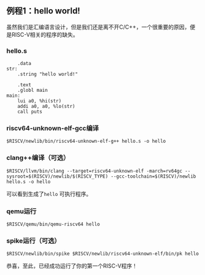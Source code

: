 ## 例程1：hello world!

虽然我们是汇编语言设计，但是我们还是离不开C/C++，一个很重要的原因，便是RISC-V相关的程序的缺失。

### hello.s

```assembly
    .data
str:
    .string "hello world!"

    .text
    .globl main
main:
    lui a0, %hi(str)
    addi a0, a0, %lo(str)
    call puts
```

### riscv64-unknown-elf-gcc编译

```shell
$RISCV/newlib/bin/riscv64-unknown-elf-g++ hello.s -o hello
```

### clang++编译（可选）

```shell
$RISCV/llvm/bin/clang --target=riscv64-unknown-elf -march=rv64gc --sysroot=$(RISCV)/newlib/$(RISCV_TYPE) --gcc-toolchain=$(RISCV)/newlib hello.s -o hello
```

可以看到生成了`hello` 可执行程序。

### qemu运行

```shell
$RISCV/qemu/bin/qemu-riscv64 hello
```

### spike运行（可选）

```shell
$RISCV/newlib/bin/spike $RISCV/newlib/riscv64-unknown-elf/bin/pk hello
```

恭喜，至此，已经成功运行了你的第一个RISC-V程序！
